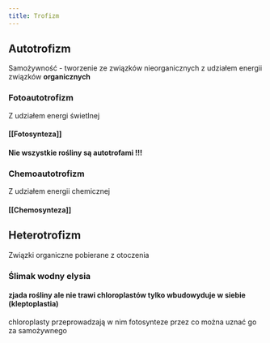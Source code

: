 ```yaml
---
title: Trofizm
---
```


## **Autotrofizm**
Samożywność - tworzenie ze związków nieorganicznych z udziałem energii związków **organicznych**
### Fotoautotrofizm
Z udziałem energi świetlnej
#### [[Fotosynteza]]
#### Nie wszystkie rośliny są autotrofami !!!
### Chemoautotrofizm
Z udziałem energii chemicznej
#### [[Chemosynteza]]
###
## **Heterotrofizm**
Związki organiczne pobierane z otoczenia
### Ślimak wodny elysia
#### zjada rośliny ale nie trawi chloroplastów tylko wbudowyduje w siebie (kleptoplastia) 
chloroplasty przeprowadzają w nim fotosynteze przez co można uznać go za samożywnego
####
